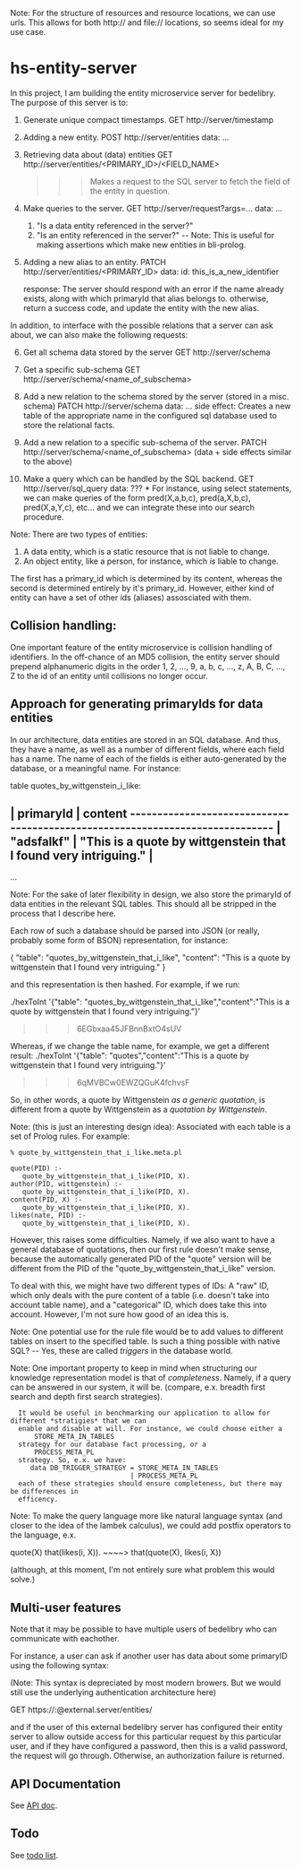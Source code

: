 
Note: For the structure of resources and resource locations, we can use 
      urls. This allows for both http:// and file:// locations, so seems
      ideal for my use case.

hs-entity-server
================

In this project, I am building the entity microservice server for bedelibry. The purpose of this server is to:

  1. Generate unique compact timestamps.
       GET http://server/timestamp
  2. Adding a new entity.
       POST http://server/entities
       data: ...
  3. Retrieving data about (data) entities
       GET http://server/entities/<PRIMARY_ID>/<FIELD_NAME>
       >>> Makes a request to the SQL server to fetch the field
           of the entity in question.
  4. Make queries to the server.
       GET http://server/request?args=...
       data: ...
     1. "Is a data entity referenced in the server?"
     2. "Is an entity referenced in the server?"
     -- Note: This is useful for making assertions which make new entities in bli-prolog.
  5. Adding a new alias to an entity.
       PATCH http://server/entities/<PRIMARY_ID>
       data: id: this_is_a_new_identifier
       
       response:
           The server should respond with an error if the name already exists, along with
           which primaryId that alias belongs to.
           otherwise, return a success code, and update the entity with the new alias.

In addition, to interface with the possible relations that a server can ask about, we can also make the following requests:

  6. Get all schema data stored by the server
      GET http://server/schema
  7. Get a specific sub-schema
      GET http://server/schema/<name_of_subschema>
  8. Add a new relation to the schema stored by the server (stored in a misc. schema)
      PATCH http://server/schema
      data: ...
        side effect: Creates a new table of the appropriate name in the configured
                     sql database used to store the relational facts.
      
  9. Add a new relation to a specific sub-schema of the server.
      PATCH http://server/schema/<name_of_subschema>
        (data + side effects similar to the above)
  10. Make a query which can be handled by the SQL backend.
       GET http://server/sql_query
       data: ???
    * For instance, using select statements, we can make queries of the form
       pred(X,a,b,c), pred(a,X,b,c), pred(X,a,Y,c), etc... and we can integrate these
       into our search procedure.

Note: There are two types of entities:

  1. A data entity, which is a static resource that is not liable to change.
  2. An object entity, like a person, for instance, which *is* liable to change.

The first has a primary_id which is determined by its content, whereas the second is
determined entirely by it's primary_id. However, either kind of entity can have
a set of other ids (aliases) assosciated with them.

Collision handling:
-------------------

One important feature of the entity microservice is collision handling of identifiers.
In the off-chance of an MD5 collision, the entity server should prepend alphanumeric
digits in the order 1, 2, ..., 9, a, b, c, ..., z, A, B, C, ..., Z to the id of an entity
until collisions no longer occur. 

Approach for generating primaryIds for data entities
----------------------------------------------------

In our architecture, data entities are stored in an SQL database. And thus, they have a name,
as well as a number of different fields, where each field has a name. The name of each of the fields
is either auto-generated by the database, or a meaningful name. For instance:

table quotes_by_wittgenstein_i_like:

| primaryId | content
----------------------------------------------------------------------------- |
 "adsfalkf" | "This is a quote by wittgenstein that I found very intriguing." |
-----------------------------------------------------------------------------
 ...

Note: For the sake of later flexibility in design, we also store the primaryId of 
      data entities in the relevant SQL tables. This should all be stripped in the
      process that I describe here.

Each row of such a database should be parsed into JSON (or really, probably some form of BSON)
representation, for instance:

{
 "table": "quotes_by_wittgenstein_that_i_like",
 "content": "This is a quote by wittgenstein that I found very intriguing."
}

and this representation is then hashed. For example, if we run:

./hexToInt '{"table": "quotes_by_wittgenstein_that_i_like","content":"This is a quote by wittgenstein that I found very intriguing."}'
>>> 6EGbxaa45JFBnnBxtO4sUV

Whereas, if we change the table name, for example, we get a different result:
./hexToInt '{"table": "quotes","content":"This is a quote by wittgenstein that I found very intriguing."}'
>>> 6qMVBCw0EWZQGuK4fchvsF

So, in other words, a quote by Wittgenstein *as a generic quotation*, is different from a quote by Wittgenstein
as a *quotation by Wittgenstein*.

Note: (this is just an interesting design idea): Associated with each table is a set of Prolog rules. For example:

    % quote_by_wittgenstein_that_i_like.meta.pl
    
    quote(PID) :- 
       quote_by_wittgenstein_that_i_like(PID, X).
    author(PID, wittgenstein) :-
       quote_by_wittgenstein_that_i_like(PID, X).
    content(PID, X) :-
       quote_by_wittgenstein_that_i_like(PID, X).
    likes(nate, PID) :-
       quote_by_wittgenstein_that_i_like(PID, X).

However, this raises some difficulties. Namely, if we also want to have a general database of 
quotations, then our first rule doesn't make sense, because the automatically generated PID
of the "quote" version will be different from the PID of the "quote_by_wittgenstein_that_i_like"
version. 

To deal with this, we might have two different types of IDs: A "raw" ID, which only deals with the pure content
of a table (i.e. doesn't take into account table name), and a "categorical" ID, which does take this into account.
However, I'm not sure how good of an idea this is. 

Note: One potential use for the rule file would be to add values to different tables on insert 
      to the specified table. Is such a thing possible with native SQL? -- Yes, these are called
      *triggers* in the database world.

Note: One important property to keep in mind when structuring our knowledge representation model is 
      that of *completeness*. Namely, if a query can be answered in our system, it will be.
      (compare, e.x. breadth first search and depth first search strategies). 

      It would be useful in benchmarking our application to allow for different *stratigies* that we can
      enable and disable at will. For instance, we could choose either a
          STORE_META_IN_TABLES
      strategy for our database fact processing, or a 
          PROCESS_META_PL
      strategy. So, e.x. we have:
         data DB_TRIGGER_STRATEGY = STORE_META_IN_TABLES 
                                  | PROCESS_META_PL
      each of these strategies should ensure completeness, but there may be differences in
      efficency.
      
Note: To make the query language more like natural language syntax (and closer to the idea of the lambek calculus),
we could add postfix operators to the language, e.x.

quote(X) that(likes(i, X)).
        ~~~~>
that(quote(X), likes(i, X))

(although, at this moment, I'm not entirely sure what problem this would solve.)

Multi-user features
-------------------

Note that it may be possible to have multiple users of bedelibry who can communicate with eachother. 

For instance, a user can ask if another user has data about some primaryID using the following syntax:

(Note: This syntax is depreciated by most modern browers. But we would still use the underlying
authentication architecture here)

GET https://<userEntityID>:<passwordToExternalServer>@external.server/entities/<primaryID>

and if the user of this external bedelibry server has configured their entity server to allow
outside access for this particular request by this particular user, and if they have configured
a password, then this is a valid password, the request will go through. Otherwise, an authorization
failure is returned.

API Documentation
-----------------

See [API doc](api.md).

Todo
----

See [todo list](todo.md).